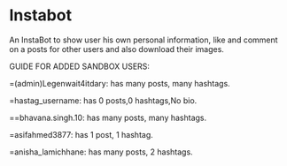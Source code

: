 # Instabot
An InstaBot to show user his own personal information, like and comment on a posts for other users and also download their images.

GUIDE FOR ADDED SANDBOX USERS:

=(admin)Legenwait4itdary: has many posts, many hashtags.

=hastag_username: has 0 posts,0 hashtags,No bio.

==bhavana.singh.10: has many posts, many hashtags.

=asifahmed3877: has 1 post, 1 hashtag.

=anisha_lamichhane: has many posts, 2 hashtags.
